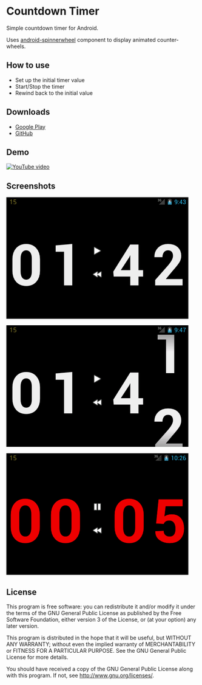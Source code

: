 Countdown Timer
===============

Simple countdown timer for Android.

Uses [android-spinnerwheel](https://github.com/ai212983/android-spinnerwheel) component to display animated counter-wheels.

How to use
----------

* Set up the initial timer value
* Start/Stop the timer
* Rewind back to the initial value

Downloads
---------

* [Google Play](https://play.google.com/store/apps/details?id=ru.gelin.android.countdown)
* [GitHub](https://github.com/gelin/countdown-timer/releases)

Demo
----

[![YouTube video](https://img.youtube.com/vi/1yT6ikMAB-0/0.jpg)](https://youtu.be/1yT6ikMAB-0)

Screenshots
-----------

![screenshot](misc/screenshots/timer.png "The timer")

![screenshot](misc/screenshots/scrolling.png "Animated scrolling")

![screenshot](misc/screenshots/overtime.png "Displays overtime in red")

License
-------

This program is free software: you can redistribute it and/or modify
it under the terms of the GNU General Public License as published by
the Free Software Foundation, either version 3 of the License, or
(at your option) any later version.

This program is distributed in the hope that it will be useful,
but WITHOUT ANY WARRANTY; without even the implied warranty of
MERCHANTABILITY or FITNESS FOR A PARTICULAR PURPOSE.  See the
GNU General Public License for more details.

You should have received a copy of the GNU General Public License
along with this program.  If not, see <http://www.gnu.org/licenses/>.
